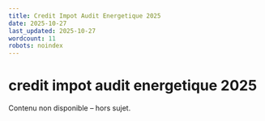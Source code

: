 ```yaml
---
title: Credit Impot Audit Energetique 2025
date: 2025-10-27
last_updated: 2025-10-27
wordcount: 11
robots: noindex
---
```


# credit impot audit energetique 2025

Contenu non disponible – hors sujet.